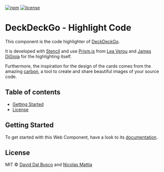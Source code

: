 [![npm][npm-badge]][npm-badge-url]
[![license][npm-license]][npm-license-url]

[npm-badge]: https://img.shields.io/npm/v/@deckdeckgo/highlight-code
[npm-badge-url]: https://www.npmjs.com/package/@deckdeckgo/highlight-code
[npm-license]: https://img.shields.io/npm/l/@deckdeckgo/highlight-code
[npm-license-url]: https://github.com/deckgo/deckdeckgo/blob/master/webcomponents/highlight-code/LICENSE

# DeckDeckGo - Highlight Code

This component is the code highlighter of [DeckDeckGo].

It is developed with [Stencil](https://stenciljs.com) and use [Prism.js](https://prismjs.com) from [Lea Verou](http://lea.verou.me) and [James DiGioia](https://twitter.com/jamesdigioia) for the highlighting itself.

Furthermore, the inspiration for the design of the cards comes from the amazing [carbon](https://carbon.now.sh), a tool to create and share beautiful images of your source code.

## Table of contents

- [Getting Started](#getting-started)
- [License](#license)

## Getting Started

To get started with this Web Component, have a look to its [documentation](https://docs.deckdeckgo.com/?path=/story/components-highlight-code--highlight-code).

## License

MIT © [David Dal Busco](mailto:david.dalbusco@outlook.com) and [Nicolas Mattia](mailto:nicolas@nmattia.com)

[deckdeckgo]: https://deckdeckgo.com

